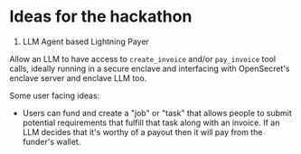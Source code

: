 # Ideas for the hackathon

1. LLM Agent based Lightning Payer

Allow an LLM to have access to `create_invoice` and/or `pay_invoice` tool calls, ideally running in a secure enclave and interfacing with OpenSecret's enclave server and enclave LLM too.

Some user facing ideas: 
- Users can fund and create a "job" or "task" that allows people to submit potential requirements that fulfill that task along with an invoice. If an LLM decides that it's worthy of a payout then it will pay from the funder's wallet. 
